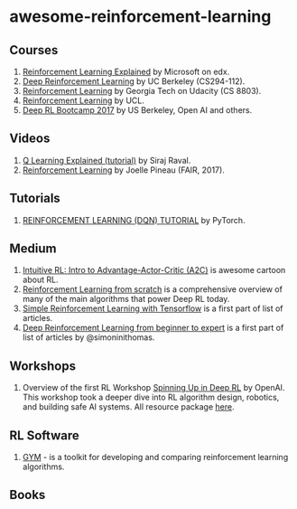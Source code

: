 # awesome-reinforcement-learning

## Courses ##
1. [Reinforcement Learning Explained](https://www.edx.org/course/reinforcement-learning-explained-3) by Microsoft on edx.
2. [Deep Reinforcement Learning](http://rail.eecs.berkeley.edu/deeprlcourse/) by UC Berkeley (CS294-112).
3. [Reinforcement Learning](https://www.udacity.com/course/reinforcement-learning--ud600) by Georgia Tech on Udacity (CS 8803).
4. [Reinforcement Learning](http://www0.cs.ucl.ac.uk/staff/d.silver/web/Teaching.html) by UCL.
5. [Deep RL Bootcamp 2017](https://www.youtube.com/playlist?list=PLAdk-EyP1ND8MqJEJnSvaoUShrAWYe51U) by US Berkeley, Open AI and others.

## Videos ##
1. [Q Learning Explained (tutorial)](https://www.youtube.com/watch?v=aCEvtRtNO-M) by Siraj Raval.
2. [Reinforcement Learning](http://videolectures.net/deeplearning2017_pineau_reinforcement_learning/) by Joelle Pineau (FAIR, 2017).

## Tutorials ##
1. [REINFORCEMENT LEARNING (DQN) TUTORIAL](https://pytorch.org/tutorials/intermediate/reinforcement_q_learning.html) by PyTorch.

## Medium ##
1. [Intuitive RL: Intro to Advantage-Actor-Critic (A2C)](https://hackernoon.com/intuitive-rl-intro-to-advantage-actor-critic-a2c-4ff545978752) is awesome cartoon about RL.
2. [Reinforcement Learning from scratch](https://blog.insightdatascience.com/reinforcement-learning-from-scratch-819b65f074d8) is a comprehensive overview of many of the main algorithms that power Deep RL today.
3. [Simple Reinforcement Learning with Tensorflow](https://medium.com/emergent-future/simple-reinforcement-learning-with-tensorflow-part-0-q-learning-with-tables-and-neural-networks-d195264329d0) is a first part of list of articles. 
4. [Deep Reinforcement Learning from beginner to expert](https://medium.freecodecamp.org/an-introduction-to-reinforcement-learning-4339519de419) is a first part of list of articles by @simoninithomas.

## Workshops ##
1. Overview of the first RL Workshop [Spinning Up in Deep RL](https://openai.com/blog/spinning-up-in-deep-rl-workshop-review/)  by OpenAI. This workshop took a deeper dive into RL algorithm design, robotics, and building safe AI systems. All resource package [here](https://spinningup.openai.com/en/latest/).

## RL Software ##
1. [GYM](https://gym.openai.com/) - is a toolkit for developing and comparing reinforcement learning algorithms. 

## Books ##
